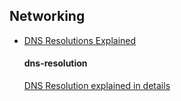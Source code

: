 ## Networking
* [DNS Resolutions Explained](#dns-resolution)


  #### dns-resolution
  [DNS Resolution explained in details](https://blog.csdn.net/crazw/article/details/8986504)
